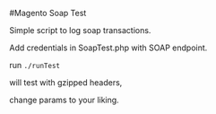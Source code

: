 #Magento Soap Test

Simple script to log soap transactions.

Add credentials in SoapTest.php with SOAP endpoint.

run `./runTest`

will test with gzipped headers,

change params to your liking.
